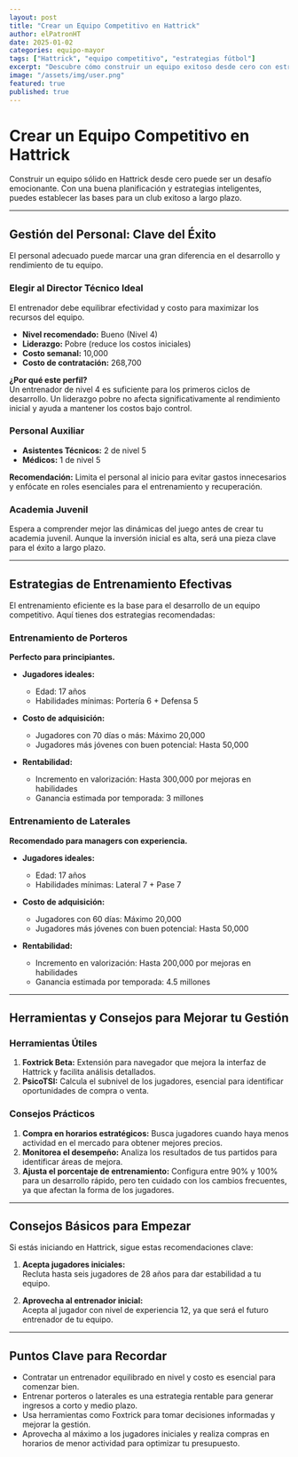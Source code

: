 ```yaml
---
layout: post
title: "Crear un Equipo Competitivo en Hattrick"
author: elPatronHT
date: 2025-01-02
categories: equipo-mayor
tags: ["Hattrick", "equipo competitivo", "estrategias fútbol"]
excerpt: "Descubre cómo construir un equipo exitoso desde cero con estrategias claras y eficientes."
image: "/assets/img/user.png"
featured: true
published: true
---
```


# Crear un Equipo Competitivo en Hattrick

Construir un equipo sólido en Hattrick desde cero puede ser un desafío emocionante. Con una buena planificación y estrategias inteligentes, puedes establecer las bases para un club exitoso a largo plazo.

---

## Gestión del Personal: Clave del Éxito

El personal adecuado puede marcar una gran diferencia en el desarrollo y rendimiento de tu equipo.

### Elegir al Director Técnico Ideal

El entrenador debe equilibrar efectividad y costo para maximizar los recursos del equipo.

- **Nivel recomendado:** Bueno (Nivel 4)
- **Liderazgo:** Pobre (reduce los costos iniciales)
- **Costo semanal:** 10,000
- **Costo de contratación:** 268,700

**¿Por qué este perfil?**  
Un entrenador de nivel 4 es suficiente para los primeros ciclos de desarrollo. Un liderazgo pobre no afecta significativamente al rendimiento inicial y ayuda a mantener los costos bajo control.

### Personal Auxiliar

- **Asistentes Técnicos:** 2 de nivel 5
- **Médicos:** 1 de nivel 5

**Recomendación:** Limita el personal al inicio para evitar gastos innecesarios y enfócate en roles esenciales para el entrenamiento y recuperación.

### Academia Juvenil

Espera a comprender mejor las dinámicas del juego antes de crear tu academia juvenil. Aunque la inversión inicial es alta, será una pieza clave para el éxito a largo plazo.

---

## Estrategias de Entrenamiento Efectivas

El entrenamiento eficiente es la base para el desarrollo de un equipo competitivo. Aquí tienes dos estrategias recomendadas:

### Entrenamiento de Porteros

**Perfecto para principiantes.**

- **Jugadores ideales:**

  - Edad: 17 años
  - Habilidades mínimas: Portería 6 + Defensa 5

- **Costo de adquisición:**

  - Jugadores con 70 días o más: Máximo 20,000
  - Jugadores más jóvenes con buen potencial: Hasta 50,000

- **Rentabilidad:**
  - Incremento en valorización: Hasta 300,000 por mejoras en habilidades
  - Ganancia estimada por temporada: 3 millones

### Entrenamiento de Laterales

**Recomendado para managers con experiencia.**

- **Jugadores ideales:**

  - Edad: 17 años
  - Habilidades mínimas: Lateral 7 + Pase 7

- **Costo de adquisición:**

  - Jugadores con 60 días: Máximo 20,000
  - Jugadores más jóvenes con buen potencial: Hasta 50,000

- **Rentabilidad:**
  - Incremento en valorización: Hasta 200,000 por mejoras en habilidades
  - Ganancia estimada por temporada: 4.5 millones

---

## Herramientas y Consejos para Mejorar tu Gestión

### Herramientas Útiles

1. **Foxtrick Beta:** Extensión para navegador que mejora la interfaz de Hattrick y facilita análisis detallados.
2. **PsicoTSI:** Calcula el subnivel de los jugadores, esencial para identificar oportunidades de compra o venta.

### Consejos Prácticos

1. **Compra en horarios estratégicos:** Busca jugadores cuando haya menos actividad en el mercado para obtener mejores precios.
2. **Monitorea el desempeño:** Analiza los resultados de tus partidos para identificar áreas de mejora.
3. **Ajusta el porcentaje de entrenamiento:** Configura entre 90% y 100% para un desarrollo rápido, pero ten cuidado con los cambios frecuentes, ya que afectan la forma de los jugadores.

---

## Consejos Básicos para Empezar

Si estás iniciando en Hattrick, sigue estas recomendaciones clave:

1. **Acepta jugadores iniciales:**  
   Recluta hasta seis jugadores de 28 años para dar estabilidad a tu equipo.

2. **Aprovecha al entrenador inicial:**  
   Acepta al jugador con nivel de experiencia 12, ya que será el futuro entrenador de tu equipo.

---

## Puntos Clave para Recordar

- Contratar un entrenador equilibrado en nivel y costo es esencial para comenzar bien.
- Entrenar porteros o laterales es una estrategia rentable para generar ingresos a corto y medio plazo.
- Usa herramientas como Foxtrick para tomar decisiones informadas y mejorar la gestión.
- Aprovecha al máximo a los jugadores iniciales y realiza compras en horarios de menor actividad para optimizar tu presupuesto.
